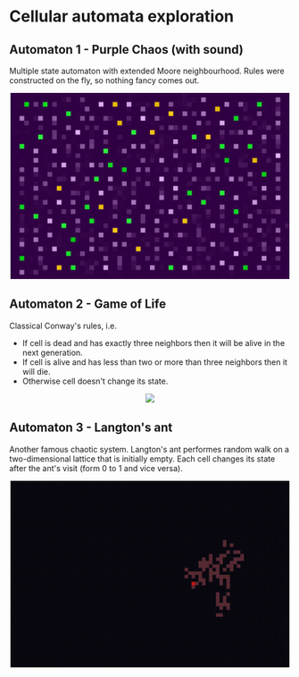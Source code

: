 # Cellular automata exploration

## Automaton 1 - Purple Chaos (with sound)
Multiple state automaton with extended Moore neighbourhood. Rules were constructed on the fly, so nothing fancy comes out.
<p align="center"><img src="img/automaton1-anim.gif" width="500px"/></p>

## Automaton 2 - Game of Life
Classical Conway's rules, i.e.
* If cell is dead and has exactly three neighbors then it will be alive in the next generation.
* If cell is alive and has less than two or more than three neighbors then it will die.
* Otherwise cell doesn't change its state.
<p align="center"><img src="img/automaton2-anim.gif" width="500px"/></p>

## Automaton 3 - Langton's ant
Another famous chaotic system. Langton's ant performes random walk on a two-dimensional lattice that is initially empty. Each cell changes its state after the ant's visit (form 0 to 1 and vice versa).
<p align="center"><img src="img/automaton3-anim.gif" width="500px"/></p>
